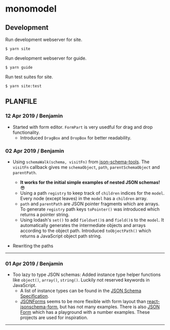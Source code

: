 # monomodel

## Development

Run development webserver for site.

```console
$ yarn site
```

Run development webserver for guide.

```console
$ yarn guide
```

Run test suites for site.

```console
$ yarn site:test
```

## PLANFILE

### 12 Apr 2019 / Benjamin

- Started with form editor. `FormPart` is very usedful for drag and drop functionality.
  - Introduced `DragBox` and `DropBox` for better readability.

### 02 Apr 2019 / Benjamin

- Using `schemaWalk(schema, visitFn)` from [json-schema-tools](https://github.com/cloudflare/json-schema-tools/tree/%40cloudflare/json-schema-walker%400.1.1/workspaces/json-schema-walker). The `visitFn` callback gives me `schemaObject`, `path`, `parentSchemaObject` and `parentPath`.
  - **It works for the initial simple examples of nested JSON schemas!** :sunglasses:
  - Using a path `registry` to keep track of `children` indices for the `model`. Every node (except leaves) in the `model` has a `children` array.
  - `path` and `parentPath` are JSON pointer fragments which are arrays. To generate `registry` path keys `toPointer()` was introduced which returns a pointer string.
  - Using lodash's `set()` to add `fieldset()`s and `field()`s to the `model`. It automatically generates the intermediate objects and arrays according to the object path. Introduced `toObjectPath()` which returns a JavaScript object path string.

- Rewriting the paths

---

### 01 Apr 2019 / Benjamin

- Too lazy to type JSON schemas: Added instance type helper functions like `object()`, `array()`, `string()`. Luckily not reserved keywords in JavaScript.
  - A list of instance types can be found in the [JSON Schema Specification](https://tools.ietf.org/html/draft-handrews-json-schema-01#section-4.2.1).
  - [JSONForms](https://github.com/eclipsesource/jsonforms) seems to be more flexible with form layout than [react-jsonschema-form](https://github.com/mozilla-services/react-jsonschema-form), but has not many examples. There is also [JSON Form](https://github.com/jsonform/jsonform) which has a playground with a number examples. These projects are used for inspiration.

---
